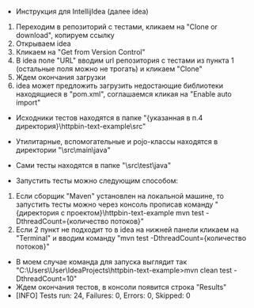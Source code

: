 * Инструкция для IntellijIdea (далее idea)
1. Переходим в репозиторий с тестами, кликаем на "Clone or download", копируем ссылку
2. Открываем idea
3. Кликаем на "Get from Version Control"
4. В idea поле "URL" вводим url репозитория с тестами из пункта 1 (остальные поля можно не трогать) и кликаем "Clone"
5. Ждем окончания загрузки
6. idea может предложить загрузить недостающие библиотеки находящиеся в "pom.xml", соглашаемся кликая на "Enable auto import"

* Исходники тестов находятся в папке "{указанная в п.4 директория}\httpbin-text-example\src"
* Утилитарные, вспомогательные и pojo-классы находятся в директории "\src\main\java"
* Сами тесты находятся в папке "\src\test\java"

* Запустить тесты можно следующим способом:
1. Если сборщик "Maven" установлен на локальной машине, то запустить тесты можно через консоль прописав команду "{директория с проектом}\httpbin-text-example mvn test -DthreadCount={количество потоков}"
2. Если 2 пункт не подходит то в idea на нижней панели кликаем на "Terminal" и вводим команду "mvn test -DthreadCount={количество потоков}"
* В моем случае команда для запуска выглядит так "C:\Users\User\IdeaProjects\httpbin-text-example>mvn clean test -DthreadCount=10"
* Ждем окончания тестов, в консоли появится строка "Results"
* [INFO] Tests run: 24, Failures: 0, Errors: 0, Skipped: 0
